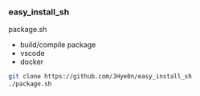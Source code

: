 ### easy_install_sh

package.sh

- build/compile package
- vscode
- docker

```bash
git clone https://github.com/JHye0n/easy_install_sh
./package.sh
```
